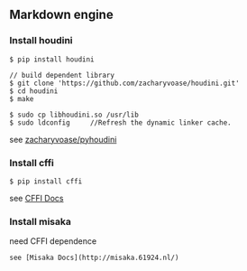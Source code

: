 ## Markdown engine
### Install houdini
```
$ pip install houdini

// build dependent library
$ git clone 'https://github.com/zacharyvoase/houdini.git'
$ cd houdini
$ make

$ sudo cp libhoudini.so /usr/lib
$ sudo ldconfig     //Refresh the dynamic linker cache.
```
see [zacharyvoase/pyhoudini](https://github.com/zacharyvoase/pyhoudini)

### Install cffi
```
$ pip install cffi
```
see [CFFI Docs](https://cffi.readthedocs.io/en/latest/installation.html)

### Install misaka
need CFFI dependence
```
see [Misaka Docs](http://misaka.61924.nl/)

